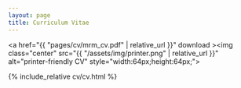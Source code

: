 ```yaml
---
layout: page
title: Curriculum Vitae
---
```


<a href="{{ "pages/cv/mrm_cv.pdf" | relative_url }}" download ><img class="center" src="{{ "/assets/img/printer.png" | relative_url }}" alt="printer-friendly CV" style="width:64px;height:64px;"></a>

{% include_relative cv/cv.html %}

